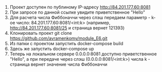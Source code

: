 1. Проект доступен по публиному IP-адресу http://84.201.177.60:8081
2. При запросе по данной ссылке увидите приветственное "Hello"
3. Для расчета числа Фиббоначчи через слэш передаем параметр - k-oe число: 84.201.177.60:8081/\<int:k\> (например, http://84.201.177.60:8081/25 и страница вернет 121393)
4. Клонировать проект git clone https://github.com/avramenkomy/module_E6.git
5. Из папки с проектом запустить docker-compose build
6. Здесь же запустить docker-compose up
7. Теперь на локальном сервере 0.0.0.0:8081 доступно приветственное "Hello", а при передаче через слэш (0.0.0.0:8081/\<int:k\>) числа k - страница вернет значение числа Фиббоначчи
